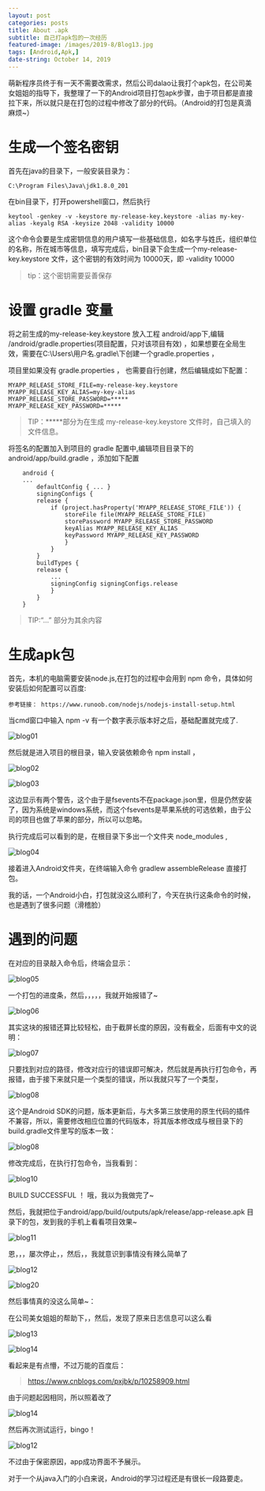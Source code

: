 ```yaml
---
layout: post
categories: posts
title: About .apk
subtitle: 自己打apk包的一次经历
featured-image: /images/2019-8/Blog13.jpg
tags: [Android,Apk,]
date-string: October 14, 2019
---
```


萌新程序员终于有一天不需要改需求，然后公司dalao让我打个apk包，在公司美女姐姐的指导下，我整理了一下的Android项目打包apk步骤，由于项目都是直接拉下来，所以就只是在打包的过程中修改了部分的代码。（Android的打包是真滴麻烦~）

# 生成一个签名密钥
首先在java的目录下，一般安装目录为：

    C:\Program Files\Java\jdk1.8.0_201

在bin目录下，打开powershell窗口，然后执行

	keytool -genkey -v -keystore my-release-key.keystore -alias my-key-alias -keyalg RSA -keysize 2048 -validity 10000

这个命令会要是生成密钥信息的用户填写一些基础信息，如名字与姓氏，组织单位的名称，所在城市等信息，填写完成后，bin目录下会生成一个my-release-key.keystore 文件，这个密钥的有效时间为 10000天，即 -validity 10000 
	
>tip：这个密钥需要妥善保存
	

# 设置 gradle 变量
将之前生成的my-release-key.keystore 放入工程 android/app下,编辑 /android/gradle.properties(项目配置，只对该项目有效) ，如果想要在全局生效，需要在C:\Users\用户名\.gradle\下创建一个gradle.properties ，

项目里如果没有 gradle.properties ， 也需要自行创建，然后编辑成如下配置：
	
	
	MYAPP_RELEASE_STORE_FILE=my-release-key.keystore
	MYAPP_RELEASE_KEY_ALIAS=my-key-alias
	MYAPP_RELEASE_STORE_PASSWORD=*****
	MYAPP_RELEASE_KEY_PASSWORD=*****

>TIP：*****部分为在生成 my-release-key.keystore 文件时，自己填入的文件信息。
	
将签名的配置加入到项目的 gradle 配置中,编辑项目目录下的 android/app/build.gradle ，添加如下配置
	
```
	android {
    ...
		defaultConfig { ... }
		signingConfigs {
        release {
            if (project.hasProperty('MYAPP_RELEASE_STORE_FILE')) {
                storeFile file(MYAPP_RELEASE_STORE_FILE)
                storePassword MYAPP_RELEASE_STORE_PASSWORD
                keyAlias MYAPP_RELEASE_KEY_ALIAS
                keyPassword MYAPP_RELEASE_KEY_PASSWORD
				}
			}
		}
		buildTypes {
        release {
            ...
            signingConfig signingConfigs.release
			}
		}
	}

```
	
>TIP:“...” 部分为其余内容
	
# 生成apk包

首先，本机的电脑需要安装node.js,在打包的过程中会用到 npm 命令，具体如何安装后如何配置可以百度:

	参考链接： https://www.runoob.com/nodejs/nodejs-install-setup.html
	
当cmd窗口中输入 npm -v 有一个数字表示版本好之后，基础配置就完成了.

![blog01](/images/2019-10-14/blog01.png)

然后就是进入项目的根目录，输入安装依赖命令 npm install ，

![blog02](/images/2019-10-14/blog02.png)

![blog03](/images/2019-10-14/blog03.png)



这边显示有两个警告，这个由于是fsevents不在package.json里，但是仍然安装了，因为系统是windows系统，而这个fsevents是苹果系统的可选依赖，由于公司的项目也做了苹果的部分，所以可以忽略。

执行完成后可以看到的是，在根目录下多出一个文件夹 node_modules ,

![blog04](/images/2019-10-14/blog04.png)

接着进入Android文件夹，在终端输入命令 gradlew assembleRelease 直接打包。

我的话，一个Android小白，打包就没这么顺利了，今天在执行这条命令的时候，也是遇到了很多问题（滑稽脸）

# 遇到的问题
在对应的目录敲入命令后，终端会显示：

![blog05](/images/2019-10-14/blog05.png)

一个打包的进度条，然后，，，，，我就开始报错了~

![blog06](/images/2019-10-14/blog06.png)

其实这块的报错还算比较轻松，由于截屏长度的原因，没有截全，后面有中文的说明：

![blog07](/images/2019-10-14/blog07.png)

只要找到对应的路径，修改对应行的错误即可解决，然后就是再执行打包命令，再报错，由于接下来就只是一个类型的错误，所以我就只写了一个类型，

![blog08](/images/2019-10-14/blog08.png)

这个是Android SDK的问题，版本更新后，与大多第三放使用的原生代码的插件不兼容，所以，需要修改相应位置的代码版本，将其版本修改成与根目录下的 build.gradle文件里写的版本一致：

![blog08](/images/2019-10-14/blog08.png)

修改完成后，在执行打包命令，当我看到：

![blog10](/images/2019-10-14/blog10.png)

BUILD SUCCESSFUL ！ 哦，我以为我做完了~

然后，我就把位于android/app/build/outputs/apk/release/app-release.apk 目录下的包，发到我的手机上看看项目效果~

![blog11](/images/2019-10-14/blog11.jpg)

恩，，，屡次停止，，然后，，我就意识到事情没有辣么简单了

![blog12](/images/2019-10-14/blog12.jpg)

![blog20](/images/2019-10-14/blog20.jpg)

然后事情真的没这么简单~：

在公司美女姐姐的帮助下，，然后，发现了原来日志信息可以这么看

![blog13](/images/2019-10-14/blog13.png)


![blog14](/images/2019-10-14/blog14.png)

看起来是有点懵，不过万能的百度后：

>https://www.cnblogs.com/pxjbk/p/10258909.html

由于问题起因相同，所以照着改了

![blog14](/images/2019-10-14/blog14.png)

然后再次测试运行，bingo！

![blog12](/images/2019-10-14/blog12.jpg)

不过由于保密原因，app成功界面不予展示。

对于一个从java入门的小白来说，Android的学习过程还是有很长一段路要走。



